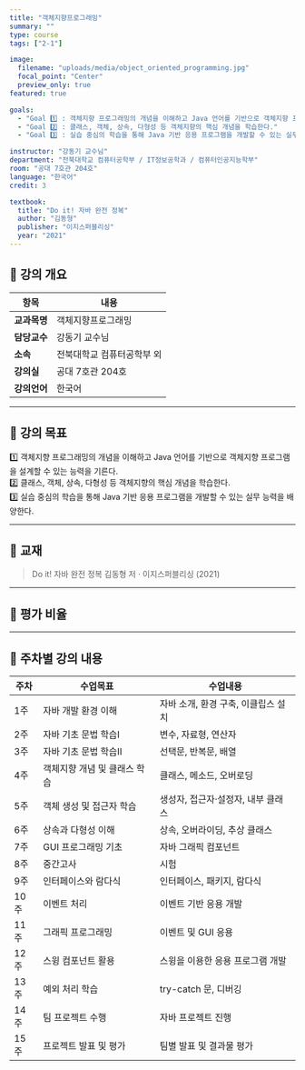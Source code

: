 ```yaml
---
title: "객체지향프로그래밍"
summary: ""
type: course
tags: ["2-1"]

image:
  filename: "uploads/media/object_oriented_programming.jpg"
  focal_point: "Center"
  preview_only: true
featured: true

goals:
  - "Goal 1️⃣ : 객체지향 프로그래밍의 개념을 이해하고 Java 언어를 기반으로 객체지향 프로그램을 설계할 수 있는 능력을 기른다."
  - "Goal 2️⃣ : 클래스, 객체, 상속, 다형성 등 객체지향의 핵심 개념을 학습한다."
  - "Goal 3️⃣ : 실습 중심의 학습을 통해 Java 기반 응용 프로그램을 개발할 수 있는 실무 능력을 배양한다."

instructor: "강동기 교수님"
department: "전북대학교 컴퓨터공학부 / IT정보공학과 / 컴퓨터인공지능학부"
room: "공대 7호관 204호"
language: "한국어"
credit: 3

textbook:
  title: "Do it! 자바 완전 정복"
  author: "김동형"
  publisher: "이지스퍼블리싱"
  year: "2021"
---
```


<!--more-->

## 📘 강의 개요

| 항목 | 내용 |
|------|------|
| **교과목명** | 객체지향프로그래밍 |
| **담당교수** | 강동기 교수님 |
| **소속** | 전북대학교 컴퓨터공학부 외 |
| **강의실** | 공대 7호관 204호 |
| **강의언어** | 한국어 |

---

## 🎯 강의 목표

1️⃣ 객체지향 프로그래밍의 개념을 이해하고 Java 언어를 기반으로 객체지향 프로그램을 설계할 수 있는 능력을 기른다.  
2️⃣ 클래스, 객체, 상속, 다형성 등 객체지향의 핵심 개념을 학습한다.  
3️⃣ 실습 중심의 학습을 통해 Java 기반 응용 프로그램을 개발할 수 있는 실무 능력을 배양한다.

---

## 📖 교재

> Do it! 자바 완전 정복
> 김동형 저 · 이지스퍼블리싱 (2021)

---

## 🧮 평가 비율

<canvas id="evaluationChart" width="400" height="400"></canvas>

<script src="https://cdn.jsdelivr.net/npm/chart.js"></script>
<script>
const ctx = document.getElementById('evaluationChart');
new Chart(ctx, {
  type: 'pie',
  data: {
    labels: ['중간고사', '출석', '과제', '팀플'],
    datasets: [{
      data: [30, 10, 30, 30],
      backgroundColor: ['#9ad0f5', '#ffb7b2', '#b5ead7', '#ffdac1'],
      borderColor: '#222',
      borderWidth: 2
    }]
  },
  options: {
    plugins: {
      legend: {
        position: 'bottom',
        labels: { color: '#ddd', font: { size: 14 } }
      }
    }
  }
});
</script>

---

## 📆 주차별 강의 내용

| 주차 | 수업목표 | 수업내용 |
|------|-----------|-----------|
| 1주 | 자바 개발 환경 이해 | 자바 소개, 환경 구축, 이클립스 설치 |
| 2주 | 자바 기초 문법 학습Ⅰ | 변수, 자료형, 연산자 |
| 3주 | 자바 기초 문법 학습Ⅱ | 선택문, 반복문, 배열 |
| 4주 | 객체지향 개념 및 클래스 학습 | 클래스, 메소드, 오버로딩 |
| 5주 | 객체 생성 및 접근자 학습 | 생성자, 접근자·설정자, 내부 클래스 |
| 6주 | 상속과 다형성 이해 | 상속, 오버라이딩, 추상 클래스 |
| 7주 | GUI 프로그래밍 기초 | 자바 그래픽 컴포넌트 |
| 8주 | 중간고사 | 시험 |
| 9주 | 인터페이스와 람다식 | 인터페이스, 패키지, 람다식 |
| 10주 | 이벤트 처리 | 이벤트 기반 응용 개발 |
| 11주 | 그래픽 프로그래밍 | 이벤트 및 GUI 응용 |
| 12주 | 스윙 컴포넌트 활용 | 스윙을 이용한 응용 프로그램 개발 |
| 13주 | 예외 처리 학습 | try-catch 문, 디버깅 |
| 14주 | 팀 프로젝트 수행 | 자바 프로젝트 진행 |
| 15주 | 프로젝트 발표 및 평가 | 팀별 발표 및 결과물 평가 |

